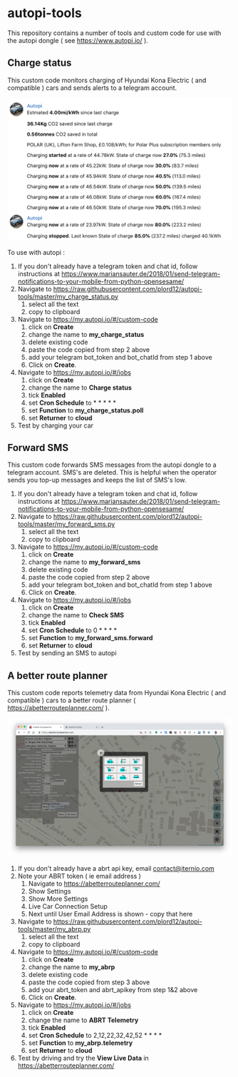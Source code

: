 # autopi-tools

This repository contains a number of tools and custom code for use with the autopi dongle ( see https://www.autopi.io/ ).

## Charge status

This custom code monitors charging of Hyundai Kona Electric ( and compatible ) cars and sends alerts to a telegram account.

![Charge status](/images/charge_status.png)

To use with autopi :

1. If you don't already have a telegram token and chat id, follow instructions at https://www.mariansauter.de/2018/01/send-telegram-notifications-to-your-mobile-from-python-opensesame/
1. Navigate to https://raw.githubusercontent.com/plord12/autopi-tools/master/my_charge_status.py
   1. select all the text
   1. copy to clipboard
1. Navigate to https://my.autopi.io/#/custom-code
   1. click on **Create**
   1. change the name to **my_charge_status**
   1. delete existing code
   1. paste the code copied from step 2 above
   1. add your telegram bot_token and bot_chatId from step 1 above
   1. Click on **Create**.
1. Navigate to https://my.autopi.io/#/jobs
   1. click on **Create**
   1. change the name to **Charge status**
   1. tick **Enabled**
   1. set **Cron Schedule** to * * * * *
   1. set **Function** to **my_charge_status.poll**
   1. set **Returner** to **cloud**
1. Test by charging your car

## Forward SMS

This custom code forwards SMS messages from the autopi dongle to a telegram account.  SMS's are deleted.  This is helpful when the operator sends you top-up messages and keeps the list of SMS's low.

1. If you don't already have a telegram token and chat id, follow instructions at https://www.mariansauter.de/2018/01/send-telegram-notifications-to-your-mobile-from-python-opensesame/
1. Navigate to https://raw.githubusercontent.com/plord12/autopi-tools/master/my_forward_sms.py
   1. select all the text
   1. copy to clipboard
1. Navigate to https://my.autopi.io/#/custom-code
   1. click on **Create**
   1. change the name to **my_forward_sms**
   1. delete existing code
   1. paste the code copied from step 2 above
   1. add your telegram bot_token and bot_chatId from step 1 above
   1. Click on **Create**.
1. Navigate to https://my.autopi.io/#/jobs
   1. click on **Create**
   1. change the name to **Check SMS**
   1. tick **Enabled**
   1. set **Cron Schedule** to 0 * * * *
   1. set **Function** to **my_forward_sms.forward**
   1. set **Returner** to **cloud**
1. Test by sending an SMS to autopi 

## A better route planner

This custom code reports telemetry data from Hyundai Kona Electric ( and compatible ) cars to a better route planner ( https://abetterrouteplanner.com/ ).

![abrp](/images/abrp.png)

1. If you don't already have a abrt api key, email contact@iternio.com
1. Note your ABRT token ( ie email address )
   1. Navigate to https://abetterrouteplanner.com/
   1. Show Settings
   1. Show More Settings
   1. Live Car Connection Setup
   1. Next until User Email Address is shown - copy that here 
1. Navigate to https://raw.githubusercontent.com/plord12/autopi-tools/master/my_abrp.py
   1. select all the text
   1. copy to clipboard
1. Navigate to https://my.autopi.io/#/custom-code
   1. click on **Create**
   1. change the name to **my_abrp**
   1. delete existing code
   1. paste the code copied from step 3 above
   1. add your abrt_token and abrt_apikey from step 1&2 above
   1. Click on **Create**.
1. Navigate to https://my.autopi.io/#/jobs
   1. click on **Create**
   1. change the name to **ABRT Telemetry**
   1. tick **Enabled**
   1. set **Cron Schedule** to 2,12,22,32,42,52 * * * *
   1. set **Function** to **my_abrp.telemetry**
   1. set **Returner** to **cloud**
1. Test by driving and try the **View Live Data** in https://abetterrouteplanner.com/

